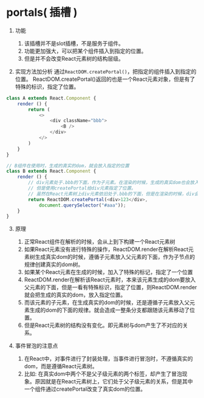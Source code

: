 # portals( 插槽 )

1. 功能
    1) 该插槽并不是slot插槽，不是服务于组件。
    2) 功能更加强大，可以把某个组件插入到指定的位置。
    3) 但是并不会改变React元素树的结构层级。

2. 实现方法加分析
通过`ReactDOM.createPortal()`，把指定的组件插入到指定的位置。
ReactDOM.createPortal()返回的也是一个React元素对象，但是有了特殊的标识，指定了位置。

```js
class A extends React.Component {
    render () {
        return (
            <>
                <div className="bbb">
                    <B />
                </div>
            </>
        )
    }
}

// B组件在使用时，生成的真实的dom，就会放入指定的位置
class B extends React.Component {
    render () {
        // div元素处于.bbb的下面，作为子元素。在渲染的时候，生成的真实dom也会放入.bbb的下面
        // 但是使用createPortal给div元素指定了位置。
        // 虽然在React元素树上div元素依旧处于.bbb的下面，但是在渲染的时候，div会放入#aaa的下面
        return ReactDOM.createPortal(<div>123</div>, 
            document.querySelector("#aaa"));
    }
}
```

3. 原理

    1) 正常React组件在解析的时候，会从上到下构建一个React元素树
    2) 如果React元素没有进行特殊的操作，ReactDOM.render在解析React元素树生成真实dom的时候，遵循子元素放入父元素的下面，作为子节点的规律创建真实的dom树。
    3) 如果某个React元素在生成的时候，加入了特殊的标记，指定了一个位置
    4) ReactDOM.render在解析该React元素时，本来该元素生成的dom要放入父元素的下面，但是一看有特殊标识，指定了位置，则ReactDOM.render就会把生成的真实的dom，放入指定位置。
    5) 而该元素的子元素，在生成真实的dom的时候，还是遵循子元素放入父元素生成的dom的下面的规律。就会造成一整条分支都跟随该元素移动了位置。
    6) 但是React元素树的结构没有变化。即元素树与dom产生了不对应的关系。


4. 事件冒泡的注意点
    1)  在React中，对事件进行了封装处理，当事件进行冒泡时，不遵循真实的dom，而是遵循React元素树。
    2)  比如: 在真实dom中两个不是父子级元素的两个标签，却产生了冒泡现象。原因就是在React元素树上，它们处于父子级元素的关系，但是其中一个组件通过createPortal改变了真实dom的位置。
        




